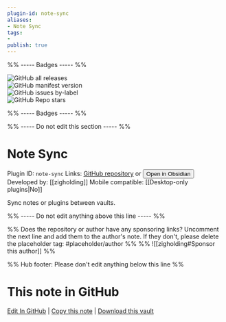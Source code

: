 ```yaml
---
plugin-id: note-sync
aliases:
- Note Sync
tags: 
- 
publish: true
---
```


%% ----- Badges ----- %%

![GitHub all releases](https://img.shields.io/github/downloads/zigholding/obsidian-notesync-plugin/total?color=573E7A&logo=github&style=for-the-badge)   
![GitHub manifest version](https://img.shields.io/github/manifest-json/v/zigholding/obsidian-notesync-plugin?color=573E7A&logo=github&style=for-the-badge)   
![GitHub issues by-label](https://img.shields.io/github/issues/zigholding/obsidian-notesync-plugin/help%20wanted?color=573E7A&logo=github&style=for-the-badge)   
![GitHub Repo stars](https://img.shields.io/github/stars/zigholding/obsidian-notesync-plugin?color=573E7A&logo=github&style=for-the-badge)

%% ----- Badges ----- %%

%% ----- Do not edit this section ----- %%

# Note Sync

Plugin ID: `note-sync`
Links: [GitHub repository](https://github.com/zigholding/obsidian-notesync-plugin) or [<button id=HH>Open in Obsidian</button>](obsidian://show-plugin?id=note-sync)
Developed by: [[zigholding]]
Mobile compatible: [[Desktop-only plugins|No]]

Sync notes or plugins between vaults.

%% ----- Do not edit anything above this line ----- %% 

%% Does the repository or author have any sponsoring links? Uncomment the next line and add them to the author's note. If they don't, please delete the placeholder tag: #placeholder/author %%
%% ![[zigholding#Sponsor this author]] %%

%% Hub footer: Please don't edit anything below this line %%

# This note in GitHub

<span class="git-footer">[Edit In GitHub](https://github.dev/obsidian-community/obsidian-hub/blob/main/02%20-%20Community%20Expansions/02.05%20All%20Community%20Expansions/Plugins/note-sync.md "git-hub-edit-note") | [Copy this note](https://raw.githubusercontent.com/obsidian-community/obsidian-hub/main/02%20-%20Community%20Expansions/02.05%20All%20Community%20Expansions/Plugins/note-sync.md "git-hub-copy-note") | [Download this vault](https://github.com/obsidian-community/obsidian-hub/archive/refs/heads/main.zip "git-hub-download-vault") </span>
